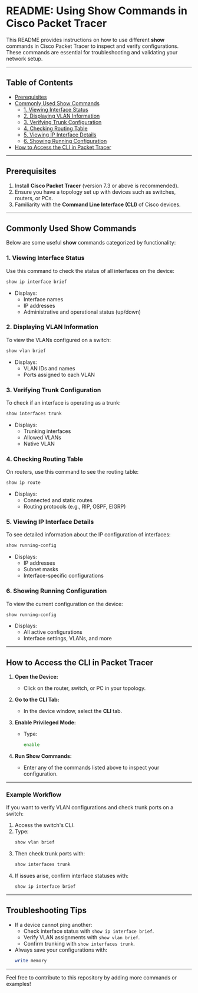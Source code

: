 # README: Using Show Commands in Cisco Packet Tracer

This README provides instructions on how to use different **show** commands in Cisco Packet Tracer to inspect and verify configurations. These commands are essential for troubleshooting and validating your network setup.

---

## Table of Contents
- [Prerequisites](#prerequisites)
- [Commonly Used Show Commands](#commonly-used-show-commands)
  - [1. Viewing Interface Status](#1-viewing-interface-status)
  - [2. Displaying VLAN Information](#2-displaying-vlan-information)
  - [3. Verifying Trunk Configuration](#3-verifying-trunk-configuration)
  - [4. Checking Routing Table](#4-checking-routing-table)
  - [5. Viewing IP Interface Details](#5-viewing-ip-interface-details)
  - [6. Showing Running Configuration](#6-showing-running-configuration)
- [How to Access the CLI in Packet Tracer](#how-to-access-the-cli-in-packet-tracer)

---

## Prerequisites
1. Install **Cisco Packet Tracer** (version 7.3 or above is recommended).
2. Ensure you have a topology set up with devices such as switches, routers, or PCs.
3. Familiarity with the **Command Line Interface (CLI)** of Cisco devices.

---

## Commonly Used Show Commands
Below are some useful **show** commands categorized by functionality:

### 1. Viewing Interface Status
Use this command to check the status of all interfaces on the device:
```bash
show ip interface brief
```
- Displays:
  - Interface names
  - IP addresses
  - Administrative and operational status (up/down)

### 2. Displaying VLAN Information
To view the VLANs configured on a switch:
```bash
show vlan brief
```
- Displays:
  - VLAN IDs and names
  - Ports assigned to each VLAN

### 3. Verifying Trunk Configuration
To check if an interface is operating as a trunk:
```bash
show interfaces trunk
```
- Displays:
  - Trunking interfaces
  - Allowed VLANs
  - Native VLAN

### 4. Checking Routing Table
On routers, use this command to see the routing table:
```bash
show ip route
```
- Displays:
  - Connected and static routes
  - Routing protocols (e.g., RIP, OSPF, EIGRP)

### 5. Viewing IP Interface Details
To see detailed information about the IP configuration of interfaces:
```bash
show running-config
```
- Displays:
  - IP addresses
  - Subnet masks
  - Interface-specific configurations

### 6. Showing Running Configuration
To view the current configuration on the device:
```bash
show running-config
```
- Displays:
  - All active configurations
  - Interface settings, VLANs, and more

---

## How to Access the CLI in Packet Tracer
1. **Open the Device:**
   - Click on the router, switch, or PC in your topology.

2. **Go to the CLI Tab:**
   - In the device window, select the **CLI** tab.

3. **Enable Privileged Mode:**
   - Type:
     ```bash
     enable
     ```

4. **Run Show Commands:**
   - Enter any of the commands listed above to inspect your configuration.

---

### Example Workflow
If you want to verify VLAN configurations and check trunk ports on a switch:
1. Access the switch's CLI.
2. Type:
   ```bash
   show vlan brief
   ```
3. Then check trunk ports with:
   ```bash
   show interfaces trunk
   ```
4. If issues arise, confirm interface statuses with:
   ```bash
   show ip interface brief
   ```

---

## Troubleshooting Tips
- If a device cannot ping another:
  - Check interface status with `show ip interface brief`.
  - Verify VLAN assignments with `show vlan brief`.
  - Confirm trunking with `show interfaces trunk`.
- Always save your configurations with:
  ```bash
  write memory
  ```

---

Feel free to contribute to this repository by adding more commands or examples!

